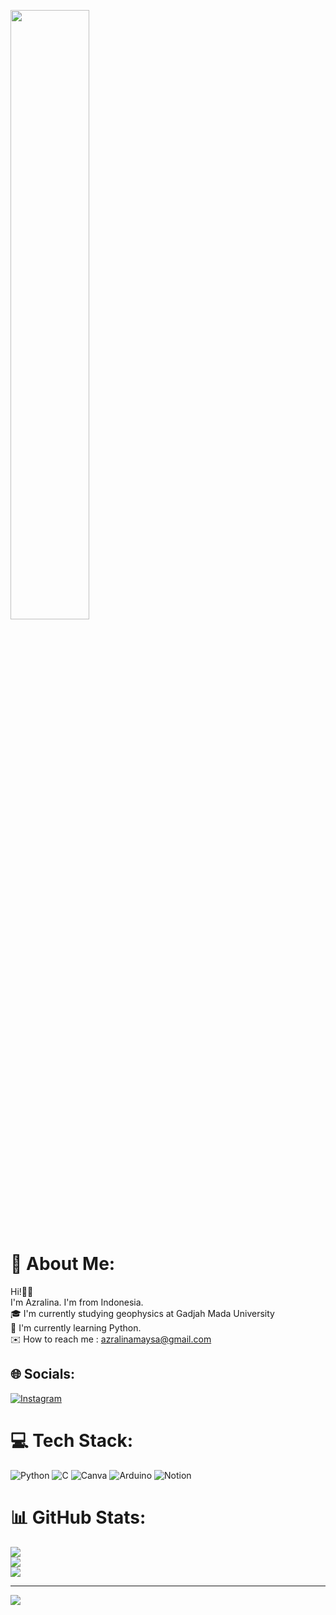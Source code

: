 <a href="#"><img width="50%" height="auto" src="https://i.pinimg.com/564x/24/98/2c/24982c485e1d9cefd7091a2a9ca70c53.jpg" height="20px"/></a>

# 💫 About Me:
Hi!🙌🏻<br>I'm Azralina. I'm from Indonesia.<br>🎓 I'm currently studying geophysics at Gadjah Mada University<br>📖 I'm currently learning Python.<br>✉️ How to reach me : azralinamaysa@gmail.com<br>


## 🌐 Socials:
[![Instagram](https://img.shields.io/badge/Instagram-%23E4405F.svg?logo=Instagram&logoColor=white)](https://instagram.com/azralinamr) 

# 💻 Tech Stack:
![Python](https://img.shields.io/badge/python-3670A0?style=for-the-badge&logo=python&logoColor=ffdd54) ![C](https://img.shields.io/badge/c-%2300599C.svg?style=for-the-badge&logo=c&logoColor=white) ![Canva](https://img.shields.io/badge/Canva-%2300C4CC.svg?style=for-the-badge&logo=Canva&logoColor=white) ![Arduino](https://img.shields.io/badge/-Arduino-00979D?style=for-the-badge&logo=Arduino&logoColor=white) ![Notion](https://img.shields.io/badge/Notion-%23000000.svg?style=for-the-badge&logo=notion&logoColor=white)
# 📊 GitHub Stats:
![](https://github-readme-stats.vercel.app/api?username=azralinamaysa&theme=bear&hide_border=false&include_all_commits=false&count_private=false)<br/>
![](https://github-readme-streak-stats.herokuapp.com/?user=azralinamaysa&theme=bear&hide_border=false)<br/>
![](https://github-readme-stats.vercel.app/api/top-langs/?username=azralinamaysa&theme=bear&hide_border=false&include_all_commits=false&count_private=false&layout=compact)

---
[![](https://visitcount.itsvg.in/api?id=azralinamaysa&icon=0&color=10)](https://visitcount.itsvg.in)
